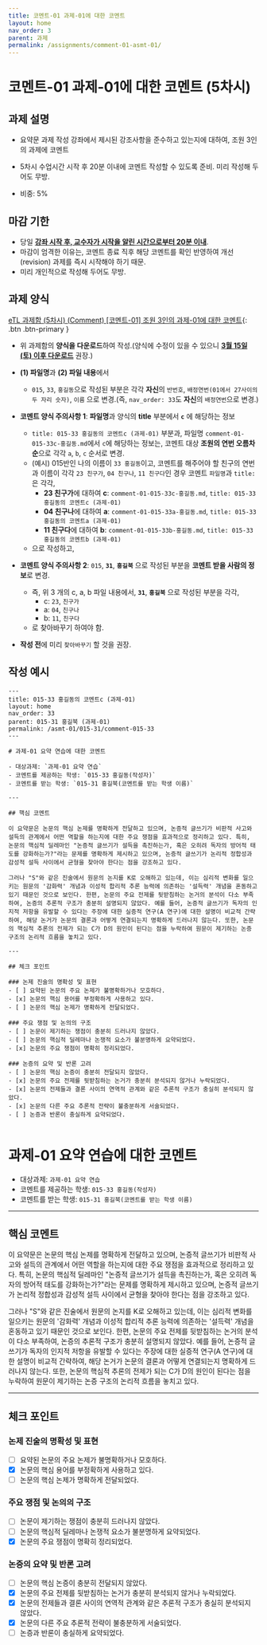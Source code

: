 ```yaml
---
title: 코멘트-01 과제-01에 대한 코멘트
layout: home
nav_order: 3
parent: 과제
permalink: /assignments/comment-01-asmt-01/
---
```


# 코멘트-01 과제-01에 대한 코멘트 (5차시)

## 과제 설명
- 요약문 과제 작성 강좌에서 제시된 강조사항을 준수하고 있는지에 대하여, 조원 3인의 과제에 코멘트
- 5차시 수업시간 시작 후 20분 이내에 코멘트 작성할 수 있도록 준비. 미리 작성해 두어도 무방.
  
- 비중: 5%

## 마감 기한

- 당일 <ins>**강좌 시작 후, 교수자가 시작을 알린 시간으로부터 20분 이내**</ins>.
- 마감이 엄격한 이유는, 코멘트 종료 직후 해당 코멘트를 확인 반영하여 개선(revision) 과제를 즉시 시작해야 하기 때문.
- 미리 개인적으로 작성해 두어도 무방.

## 과제 양식

[eTL 과제함 (5차시) (Comment) [코멘트-01] 조원 3인의 과제-01에 대한 코멘트](https://myetl.snu.ac.kr/){: .btn .btn-primary }

- 위 과제함의 **양식을 다운로드**하여 작성.(양식에 수정이 있을 수 있으니 <ins>**3월 15일(토) 이후 다운로드**</ins> 권장.)
- **(1) 파일명**과 **(2) 파일 내용**에서 
  - `015`, `33`, `홍길동`으로 작성된 부분은 각각 **자신**의 `반번호`, `배정연번(01에서 27사이의 두 자리 숫자)`, `이름` 으로 변경.(즉, `nav_order: 33`도 **자신**의 `배정연번`으로 변경.)
- **코멘트 양식 주의사항 1**: **파일명**과 양식의 **title** 부분에서 **`c`** 에 해당하는 정보
  - `title: 015-33 홍길동의 코멘트c (과제-01)` 부분과, 파일명 `comment-01-015-33c-홍길동.md`에서 `c`에 해당하는 정보는, 코멘트 대상 **조원의 연번 오름차순**으로 각각 `a`, `b`, `c` 순서로 변경.  
  - (예시) 015반인 나의 이름이 `33 홍길동`이고, 코멘트를 해주어야 할 친구의 연번과 이름이 각각 `23 친구가`, `04 친구나`, `11 친구다`인 경우 코멘트 `파일명`과 `title: `은 각각,
    - **23 친구가**에 대하여 **c**: `comment-01-015-33c-홍길동.md`, `title: 015-33 홍길동의 코멘트c (과제-01)`
    - **04 친구나**에 대하여 **a**: `comment-01-015-33a-홍길동.md`, `title: 015-33 홍길동의 코멘트a (과제-01)`
    - **11 친구다**에 대하여 **b**: `comment-01-015-33b-홍길동.md`, `title: 015-33 홍길동의 코멘트b (과제-01)`
  - 으로 작성하고, 
- **코멘트 양식 주의사항 2**: `015`, **`31`**, **`홍길북`** 으로 작성된 부분을 **코멘트 받을 사람의 정보**로 변경.
  - 즉, 위 3 개의 c, a, b 파일 내용에서, **`31`**, **`홍길북`** 으로 작성된 부분을 각각, 
    - c: `23`, `친구가`
    - a: `04`, `친구나`
    - b: `11`, `친구다`  
  - 로 찾아바꾸기 하여야 함.

- **작성 전**에 미리 `찾아바꾸기` 할 것을 권장.

## 작성 예시

```
---
title: 015-33 홍길동의 코멘트c (과제-01) 
layout: home
nav_order: 33
parent: 015-31 홍길북 (과제-01)
permalink: /asmt-01/015-31/comment-015-33
---

# 과제-01 요약 연습에 대한 코멘트

- 대상과제: `과제-01 요약 연습`
- 코멘트를 제공하는 학생: `015-33 홍길동(작성자)` 
- 코멘트를 받는 학생: `015-31 홍길북(코멘트를 받는 학생 이름)` 

---

## 핵심 코멘트

이 요약문은 논문의 핵심 논제를 명확하게 전달하고 있으며, 논증적 글쓰기가 비판적 사고와 설득의 관계에서 어떤 역할을 하는지에 대한 주요 쟁점을 효과적으로 정리하고 있다. 특히, 논문의 핵심적 딜레마인 "논증적 글쓰기가 설득을 촉진하는가, 혹은 오히려 독자의 방어적 태도를 강화하는가?"라는 문제를 명확하게 제시하고 있으며, 논증적 글쓰기가 논리적 정합성과 감성적 설득 사이에서 균형을 찾아야 한다는 점을 강조하고 있다.

그러나 "S"와 같은 진술에서 원문의 논지를 K로 오해하고 있는데, 이는 심리적 변화를 일으키는 원문의 '감화력' 개념과 이성적 합리적 추론 능력에 의존하는 '설득력' 개념을 혼동하고 있기 때문인 것으로 보인다. 한편, 논문의 주요 전제를 뒷받침하는 논거의 분석이 다소 부족하여, 논증의 추론적 구조가 충분히 설명되지 않았다. 예를 들어, 논증적 글쓰기가 독자의 인지적 저항을 유발할 수 있다는 주장에 대한 실증적 연구(A 연구)에 대한 설명이 비교적 간략하여, 해당 논거가 논문의 결론과 어떻게 연결되는지 명확하게 드러나지 않는다. 또한, 논문의 핵심적 추론의 전제가 되는 C가 D의 원인이 된다는 점을 누락하여 원문이 제기하는 논증 구조의 논리적 흐름을 놓치고 있다.

---

## 체크 포인트

### 논제 진술의 명확성 및 표현  
- [ ] 요약된 논문의 주요 논제가 불명확하거나 모호하다.  
- [x] 논문의 핵심 용어를 부정확하게 사용하고 있다.  
- [ ] 논문의 핵심 논제가 명확하게 전달되었다.  

### 주요 쟁점 및 논의의 구조  
- [ ] 논문이 제기하는 쟁점이 충분히 드러나지 않았다.  
- [ ] 논문의 핵심적 딜레마나 논쟁적 요소가 불분명하게 요약되었다.  
- [x] 논문의 주요 쟁점이 명확히 정리되었다.  

### 논증의 요약 및 반론 고려  
- [ ] 논문의 핵심 논증이 충분히 전달되지 않았다.  
- [x] 논문의 주요 전제를 뒷받침하는 논거가 충분히 분석되지 않거나 누락되었다.  
- [x] 논문의 전제들과 결론 사이의 연역적 관계와 같은 추론적 구조가 충실히 분석되지 않았다.  
- [x] 논문의 다른 주요 추론적 전략이 불충분하게 서술되었다.
- [ ] 논증과 반론이 충실하게 요약되었다. 


```

# 과제-01 요약 연습에 대한 코멘트

- 대상과제: `과제-01 요약 연습`
- 코멘트를 제공하는 학생: `015-33 홍길동(작성자)` 
- 코멘트를 받는 학생: `015-31 홍길북(코멘트를 받는 학생 이름)` 

---

## 핵심 코멘트

이 요약문은 논문의 핵심 논제를 명확하게 전달하고 있으며, 논증적 글쓰기가 비판적 사고와 설득의 관계에서 어떤 역할을 하는지에 대한 주요 쟁점을 효과적으로 정리하고 있다. 특히, 논문의 핵심적 딜레마인 "논증적 글쓰기가 설득을 촉진하는가, 혹은 오히려 독자의 방어적 태도를 강화하는가?"라는 문제를 명확하게 제시하고 있으며, 논증적 글쓰기가 논리적 정합성과 감성적 설득 사이에서 균형을 찾아야 한다는 점을 강조하고 있다.

그러나 "S"와 같은 진술에서 원문의 논지를 K로 오해하고 있는데, 이는 심리적 변화를 일으키는 원문의 '감화력' 개념과 이성적 합리적 추론 능력에 의존하는 '설득력' 개념을 혼동하고 있기 때문인 것으로 보인다. 한편, 논문의 주요 전제를 뒷받침하는 논거의 분석이 다소 부족하여, 논증의 추론적 구조가 충분히 설명되지 않았다. 예를 들어, 논증적 글쓰기가 독자의 인지적 저항을 유발할 수 있다는 주장에 대한 실증적 연구(A 연구)에 대한 설명이 비교적 간략하여, 해당 논거가 논문의 결론과 어떻게 연결되는지 명확하게 드러나지 않는다. 또한, 논문의 핵심적 추론의 전제가 되는 C가 D의 원인이 된다는 점을 누락하여 원문이 제기하는 논증 구조의 논리적 흐름을 놓치고 있다.

---

## 체크 포인트

### 논제 진술의 명확성 및 표현  
- [ ] 요약된 논문의 주요 논제가 불명확하거나 모호하다.  
- [x] 논문의 핵심 용어를 부정확하게 사용하고 있다.  
- [ ] 논문의 핵심 논제가 명확하게 전달되었다.  

### 주요 쟁점 및 논의의 구조  
- [ ] 논문이 제기하는 쟁점이 충분히 드러나지 않았다.  
- [ ] 논문의 핵심적 딜레마나 논쟁적 요소가 불분명하게 요약되었다.  
- [x] 논문의 주요 쟁점이 명확히 정리되었다.  

### 논증의 요약 및 반론 고려  
- [ ] 논문의 핵심 논증이 충분히 전달되지 않았다.  
- [x] 논문의 주요 전제를 뒷받침하는 논거가 충분히 분석되지 않거나 누락되었다.  
- [x] 논문의 전제들과 결론 사이의 연역적 관계와 같은 추론적 구조가 충실히 분석되지 않았다.  
- [x] 논문의 다른 주요 추론적 전략이 불충분하게 서술되었다.
- [ ] 논증과 반론이 충실하게 요약되었다. 